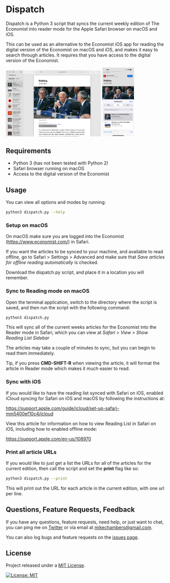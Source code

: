 # Dispatch

Dispatch is a Python 3 script that syncs the current weekly edition of The Economist into reader mode for the Apple Safari browser on macOS and iOS.

This can be used as an alternative to the Economist iOS app for reading the digital version of the Economist on macOS and iOS, and makes it easy to search through articles. It requires that you have access to the digital version of the Economist.

<img src="images/mac-reader-view.png" width="300">    
<img src="images/ios-reader-view.png" width="100">

## Requirements

* Python 3 (has not been tested with Python 2)
* Safari browser running on macOS
* Access to the digital version of the Economist

## Usage

You can view all options and modes by running:

```bash
python3 dispatch.py --help
```

### Setup on macOS

On macOS make sure you are logged into the Economist (https://www.economist.com/) in Safari.

If you want the articles to be synced to your machine, and available to read offline, go to Safari > Settings > Advanced and make sure that *Save articles for offline reading automatically* is checked.

Download the dispatch.py script, and place it in a location you will remember.

### Sync to Reading mode on macOS

Open the terminal application, switch to the directory where the script is saved, and then run the script with the following command:

```bash
python3 dispatch.py
```

This will sync all of the current weeks articles for the Economist into the Reader mode in Safari, which you can view at *Safari > View > Show Reading List Sidebar*

The articles may take a couple of minutes to sync, but you can begin to read them immediately.

Tip, if you press **CMD-SHIFT-R** when viewing the article, it will format the article in Reader mode which makes it much easier to read.

### Sync with iOS

If you would like to have the reading list synced with Safari on iOS, enabled iCloud syncing for Safari on iOS and macOS by following the instructions at:

https://support.apple.com/guide/icloud/set-up-safari-mm5400ef10c4/icloud

View this article for information on how to view Reading List in Safari on iOS, including how to enabled offline mode:

https://support.apple.com/en-us/108970

### Print all article URLs

If you would like to just get a list the URLs for all of the articles for the current edition, then call the script and set the **print** flag like so:

```bash
python3 dispatch.py --print
```

This will print out the URL for each article in the current edition, with one url per line.

## Questions, Feature Requests, Feedback

If you have any questions, feature requests, need help, or just want to chat, you can ping me on [Twitter](https://twitter.com/mesh) or via email at [mikechambers@gmail.com](mailto:mikechambers@gmail.com).

You can also log bugs and feature requests on the [issues page](https://github.com/mikechambers/dispatch/issues).

## License

Project released under a [MIT License](LICENSE.md).

[![License: MIT](https://img.shields.io/badge/License-MIT-orange.svg)](LICENSE.md)

